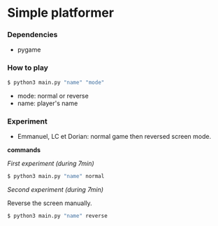 # Simple platformer

### Dependencies

* pygame

### How to play

```sh
$ python3 main.py "name" "mode"
```

* mode: normal or reverse
* name: player's name

### Experiment

* Emmanuel, LC et Dorian: normal game then reversed screen mode.

**commands**

*First experiment (during 7min)*

```sh
$ python3 main.py "name" normal
```

*Second experiment (during 7min)*

Reverse the screen manually.

```sh
$ python3 main.py "name" reverse
```

